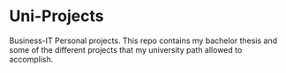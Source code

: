 # Uni-Projects
Business-IT Personal projects.
This repo contains my bachelor thesis and some of the different projects that my university path allowed to accomplish.

